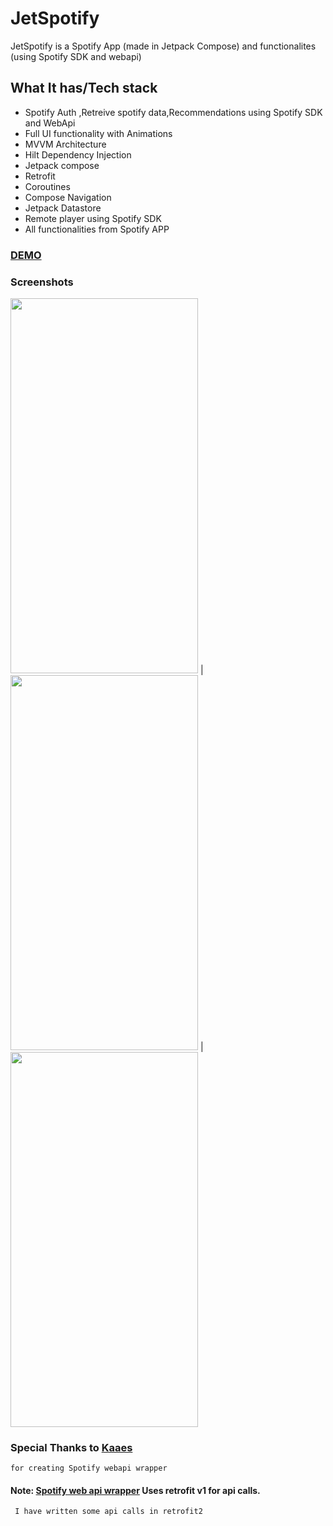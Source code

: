 # JetSpotify
JetSpotify is a Spotify App (made in Jetpack Compose) and functionalites (using Spotify SDK and webapi)


## What It has/Tech stack
* Spotify Auth ,Retreive spotify data,Recommendations using Spotify SDK and WebApi
* Full UI functionality with Animations
* MVVM Architecture
* Hilt Dependency Injection
* Jetpack compose
* Retrofit
* Coroutines
* Compose Navigation
* Jetpack Datastore
* Remote player using Spotify SDK
* All functionalities from Spotify APP


### [DEMO](https://drive.google.com/file/d/1i2H3RXwlgeDhb52lWR-HHWy6PcmXxSIT/view?usp=drivesdk)

### Screenshots
<img src="https://user-images.githubusercontent.com/30768018/125823133-a6f6f3b9-99cc-4d32-8d5e-100d033c9488.png" height="600px" width="300dp"/> | <img src="https://user-images.githubusercontent.com/30768018/125823137-5c6d6a9c-328a-45f7-9f13-4ab24695f37f.png" height="600px" width="300dp"/> |  <img src="https://user-images.githubusercontent.com/30768018/125823150-c206d970-2f41-41ba-9d6f-1e26f2202f0c.png" height="600px" width="300dp"/> 

   

### Special Thanks to [Kaaes](https://github.com/kaaes/spotify-web-api-android) 
    for creating Spotify webapi wrapper
    
#### Note: [Spotify web api wrapper](https://github.com/kaaes/spotify-web-api-android) Uses retrofit v1 for api calls.
     I have written some api calls in retrofit2  
